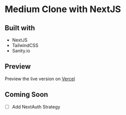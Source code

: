 # Medium Clone with NextJS

## Built with
- NextJS
- TailwindCSS
- Sanity.io

## Preview

Preview the live version on [Vercel](http://medium-clone-orcin.vercel.app/)

 
## Coming Soon 
- [ ] Add NextAuth Strategy
